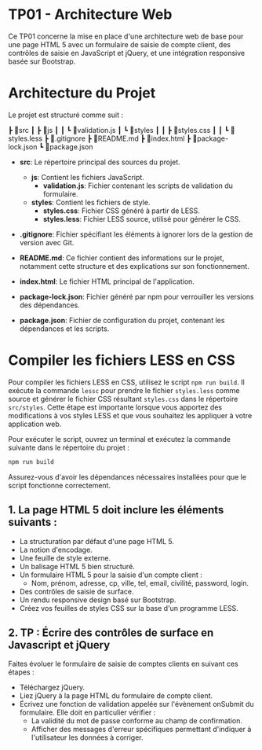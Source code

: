 # TP01 - Architecture Web

Ce TP01 concerne la mise en place d'une architecture web de base pour une page HTML 5 avec un formulaire de saisie de compte client, des contrôles de saisie en JavaScript et jQuery, et une intégration responsive basée sur Bootstrap.

# Architecture du Projet

Le projet est structuré comme suit :

┣ 📂src
┃ ┣ 📂js
┃ ┃ ┗ 📜validation.js
┃ ┗ 📂styles
┃ ┃ ┣ 📜styles.css
┃ ┃ ┗ 📜styles.less
┣ 📜.gitignore
┣ 📜README.md
┣ 📜index.html
┣ 📜package-lock.json
┗ 📜package.json


- **src**: Le répertoire principal des sources du projet.
  - **js**: Contient les fichiers JavaScript.
    - **validation.js**: Fichier contenant les scripts de validation du formulaire.
  - **styles**: Contient les fichiers de style.
    - **styles.css**: Fichier CSS généré à partir de LESS.
    - **styles.less**: Fichier LESS source, utilisé pour générer le CSS.

- **.gitignore**: Fichier spécifiant les éléments à ignorer lors de la gestion de version avec Git.

- **README.md**: Ce fichier contient des informations sur le projet, notamment cette structure et des explications sur son fonctionnement.

- **index.html**: Le fichier HTML principal de l'application.

- **package-lock.json**: Fichier généré par npm pour verrouiller les versions des dépendances.

- **package.json**: Fichier de configuration du projet, contenant les dépendances et les scripts.

# Compiler les fichiers LESS en CSS

Pour compiler les fichiers LESS en CSS, utilisez le script `npm run build`. Il exécute la commande `lessc` pour prendre le fichier `styles.less` comme source et générer le fichier CSS résultant `styles.css` dans le répertoire `src/styles`. Cette étape est importante lorsque vous apportez des modifications à vos styles LESS et que vous souhaitez les appliquer à votre application web.

Pour exécuter le script, ouvrez un terminal et exécutez la commande suivante dans le répertoire du projet :

```sh
npm run build
```

Assurez-vous d'avoir les dépendances nécessaires installées pour que le script fonctionne correctement.


## 1. La page HTML 5 doit inclure les éléments suivants :

- La structuration par défaut d'une page HTML 5.
- La notion d'encodage.
- Une feuille de style externe.
- Un balisage HTML 5 bien structuré.
- Un formulaire HTML 5 pour la saisie d'un compte client :
  - Nom, prénom, adresse, cp, ville, tel, email, civilité, password, login.
- Des contrôles de saisie de surface.
- Un rendu responsive design basé sur Bootstrap.
- Créez vos feuilles de styles CSS sur la base d'un programme LESS.

## 2. TP : Écrire des contrôles de surface en Javascript et jQuery

Faites évoluer le formulaire de saisie de comptes clients en suivant ces étapes :
- Téléchargez jQuery.
- Liez jQuery à la page HTML du formulaire de compte client.
- Écrivez une fonction de validation appelée sur l'évènement onSubmit du formulaire. Elle doit en particulier vérifier :
  - La validité du mot de passe conforme au champ de confirmation.
  - Afficher des messages d'erreur spécifiques permettant d'indiquer à l'utilisateur les données à corriger.